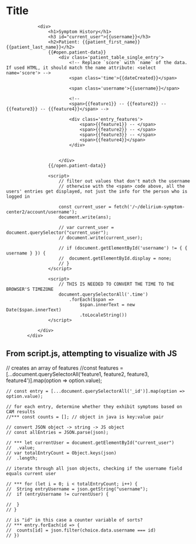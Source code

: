 Title
======

<div>
				
				<div>
					<h1>Symptom History</h1>
					<h3 id="current_user">{{username}}</h3>
					<h2>Patient: {{patient_first_name}} {{patient_last_name}}</h2>
					{{#open.patient-data}}
						<div class='patient_table_single_entry'>
							<!-- Replace `score` with `name` of the data. If used HTML, it should match the name attribute: <select name='score'> -->
							<span class='time'>{{dateCreated}}</span>

							<span class='username'>{{username}}</span>

							<!--
							<span>{{feature1}} -- {{feature2}} -- {{feature3}} -- {{feature4}}</span> -->

							<div class='entry_features'>
								<span>{{feature1}} -- </span>
								<span>{{feature2}} -- </span>
								<span>{{feature3}} -- </span>
								<span>{{feature4}}</span>
							</div>


						</div>
					{{/open.patient-data}}

					<script>
						// filter out values that don't match the username
						// otherwise with the <span> code above, all the users' entries get displayed, not just the info for the person who is logged in

						const current_user = fetch('/~/delirium-symptom-center2/account/username');
						document.write(ans);

						// var current_user = document.querySelector("current_user");
						// document.write(current_user);

						// if (document.getElementById('username') != { { username } }) {
						// 	document.getElementById.display = none;
						// }
					</script>

					<script>
						// THIS IS NEEDED TO CONVERT THE TIME TO THE BROWSER'S TIMEZONE
						document.querySelectorAll('.time')
							.forEach($span =>
								$span.innerText = new Date($span.innerText)
								.toLocaleString())
					</script>
				
				</div>  
			</div>
			
			
			
			
	
## From script.js, attempting to visualize with JS

// creates an array of features
	//const features = [...document.querySelectorAll('feature1, feature2, feature3, feature4')].map(option => option.value);

	// const entry = [...document.querySelectorAll('_id')].map(option => option.value);

	// for each entry, determine whether they exhibit symptoms based on CAM results
	//*** const counts = []; // object in java is key:value pair

	// convert JSON object -> string -> JS object
	// const allEntries = JSON.parse(json);

	// *** let currentUser = document.getElementById("current_user")
	// 	.value;
	// var totalEntryCount = Object.keys(json)
	// 	.length;

	// iterate through all json objects, checking if the username field equals current user

	// *** for (let i = 0; i < totalEntryCount; i++) {
	// 	String entryUsername = json.getString("username");
	// 	if (entryUsername != currentUser) {

	// 	}
	// }

	// is "id" in this case a counter variable of sorts?
	// *** entry.forEach(id => {
	// 	counts[id] = json.filter(choice.data.username === id)
	// })